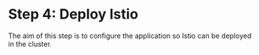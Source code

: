 # Step 4: Deploy Istio

The aim of this step is to configure the application so Istio can be deployed in the cluster.
